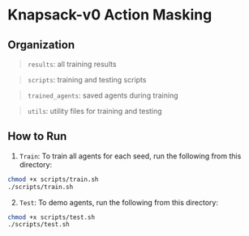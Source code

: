 # Knapsack-v0 Action Masking

## Organization
> `results`: all training results

> `scripts`: training and testing scripts

> `trained_agents`: saved agents during training

> `utils`: utility files for training and testing

## How to Run
1. `Train`: To train all agents for each seed, run the following from this directory:
```bash
chmod +x scripts/train.sh
./scripts/train.sh
```

2. `Test`: To demo agents, run the following from this directory:
```bash
chmod +x scripts/test.sh
./scripts/test.sh
```